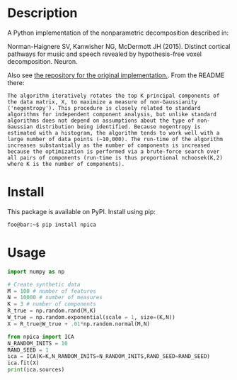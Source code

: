 # Description

A Python implementation of the nonparametric decomposition described in:

Norman-Haignere SV, Kanwisher NG, McDermott JH (2015). Distinct cortical pathways for music and speech revealed by hypothesis-free voxel decomposition. Neuron.

Also see [the repository for the original implementation.](https://github.com/snormanhaignere/nonparametric-ica). From the README there:

    The algorithm iteratively rotates the top K principal components of the data matrix, X, to maximize a measure of non-Gaussianity ('negentropy'). This procedure is closely related to standard algorithms for independent component analysis, but unlike standard algorithms does not depend on assumptions about the type of non-Gaussian distribution being identified. Because negentropy is estimated with a histogram, the algorithm tends to work well with a large number of data points (~10,000). The run-time of the algorithm increases substantially as the number of components is increased because the optimization is performed via a brute-force search over all pairs of components (run-time is thus proportional nchoosek(K,2) where K is the number of components).

# Install

This package is available on PyPI. Install using pip:

```console
foo@bar:~$ pip install npica
```

# Usage

```python
import numpy as np

# Create synthetic data
M = 100 # number of features
N = 10000 # number of measures
K = 3 # number of components
R_true = np.random.rand(M,K)
W_true = np.random.exponential(scale = 1, size=(K,N))
X = R_true@W_true + .01*np.random.normal(M,N)

from npica import ICA
N_RANDOM_INITS = 10
RAND_SEED = 1
ica = ICA(K=K,N_RANDOM_INITS=N_RANDOM_INITS,RAND_SEED=RAND_SEED)
ica.fit(X)
print(ica.sources)
```
